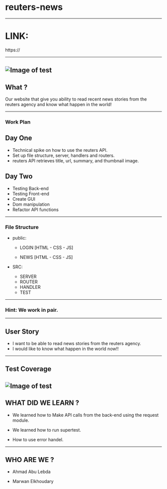# reuters-news

---

# LINK:
https://

---
![Image of test](http://www6.0zz0.com/2018/08/01/14/552753834.png)
---

## What ?

Our website that give you ability to read recent news stories from the reuters agency and know what happen in the world!

---

### Work Plan


## Day One

- Technical spike on how to use the reuters API.
- Set up file structure, server, handlers and routers.
- reuters API retrieves title, url, summary, and thumbnail image.

## Day Two

- Testing Back-end
- Testing Front-end
- Create GUI
- Dom manipulation
- Refactor API functions
  
---

### File Structure

* public:

   *  LOGIN [HTML - CSS - JS]
        
   *  NEWS  [HTML - CSS - JS]
           
          
   
* SRC:

   *  SERVER
   *  ROUTER
   *  HANDLER
   *  TEST

---

### Hint: We work in pair.

---

## User Story

- I want to be able to read news stories from the reuters agency.
- I would like to know what happen in the world now!!
---
## Test Coverage
![Image of test](hthttp://www10.0zz0.com/2018/08/01/15/893440674.png)
---

## WHAT DID WE LEARN ?

* We learned how to Make API calls from the back-end using the request module.

* We learned how to run supertest.

* How to use error handel.
---

## WHO ARE WE ?

 * Ahmad Abu Lebda

 * Marwan Elkhoudary


